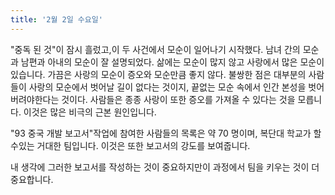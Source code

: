```yaml
---
title: '2월 2일 수요일'
---
```

"중독 된 것"이 잠시 흘렀고,이 두 사건에서 모순이 일어나기 시작했다. 남녀 간의 모순과 남편과 아내의 모순이 잘 설명되었다. 삶에는 모순이 많지 않고 사랑에서 많은 모순이 있습니다. 가끔은 사랑의 모순이 증오와 모순만큼 좋지 않다. 불쌍한 점은 대부분의 사람들이 사랑의 모순에서 벗어날 길이 없다는 것이지, 끝없는 모순 속에서 인간 본성을 벗어 버려야한다는 것이다. 사람들은 종종 사랑이 또한 증오를 가져올 수 있다는 것을 모릅니다. 이것은 많은 비극의 근본 원인입니다.

"93 중국 개발 보고서"작업에 참여한 사람들의 목록은 약 70 명이며, 복단대 학교가 할 수있는 거대한 팀입니다. 이것은 또한 보고서의 강도를 보여줍니다.

내 생각에 그러한 보고서를 작성하는 것이 중요하지만이 과정에서 팀을 키우는 것이 더 중요합니다.
